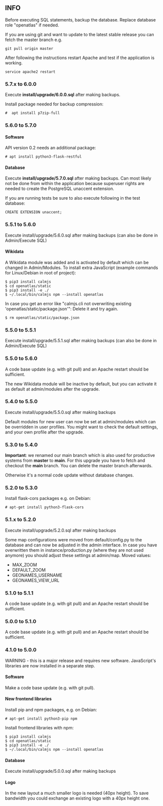 ## INFO
Before executing SQL statements, backup the database. Replace database role "openatlas" if needed.

If you are using git and want to update to the latest stable release you can fetch the master branch
e.g.

    git pull origin master

After following the instructions restart Apache and test if the application is working.

    service apache2 restart


### 5.7.x to 6.0.0
Execute **install/upgrade/6.0.0.sql** after making backups.

Install package needed for backup compression:

    #  apt install p7zip-full

### 5.6.0 to 5.7.0

#### Software
API version 0.2 needs an additional package:

    # apt install python3-flask-restful

#### Database
Execute **install/upgrade/5.7.0.sql** after making backups. Can most likely not be done from
within the application because superuser rights are needed to create the PostgreSQL unaccent extension.

If you are running tests be sure to also execute following in the test database:

    CREATE EXTENSION unaccent;

### 5.5.1 to 5.6.0
Execute install/upgrade/5.6.0.sql after making backups (can also be done in Admin/Execute SQL)

#### Wikidata
A Wikidata module was added and is activated by default which can be changed in Admin/Modules.
To install extra JavaScript (example commands for Linux/Debian in root of project):

    $ pip3 install calmjs
    $ cd openatlas/static
    $ pip3 install -e ./
    $ ~/.local/bin/calmjs npm --install openatlas

In case you get an error like "calmjs.cli not overwriting existing 'openatlas/static/package.json'":
Delete it and try again.

    $ rm openatlas/static/package.json

### 5.5.0 to 5.5.1
Execute install/upgrade/5.5.1.sql after making backups (can also be done in Admin/Execute SQL)

### 5.5.0 to 5.6.0
A code base update (e.g. with git pull) and an Apache restart should be sufficient.

The new Wikidata module will be inactive by default, but you can activate it as default at
admin/modules after the upgrade.

### 5.4.0 to 5.5.0
Execute install/upgrade/5.5.0.sql after making backups

Default modules for new user can now be set at admin/modules which can be overridden in user
profiles. You might want to check the default settings, and your own profile after the upgrade.

### 5.3.0 to 5.4.0
**Important**: we renamed our main branch which is also used for productive systems from **master**
to **main**. For this upgrade you have to fetch and checkout the **main** branch. You can delete
the master branch afterwards.

Otherwise it's a normal code update without database changes.

### 5.2.0 to 5.3.0
Install flask-cors packages e.g. on Debian: 

    # apt-get install python3-flask-cors

### 5.1.x to 5.2.0
Execute install/upgrade/5.2.0.sql after making backups

Some map configurations were moved from default/config.py to the database and can now be adjusted in 
the admin interface. In case you have overwritten them in instance/production.py (where they are not 
used anymore) you should adjust these settings at admin/map.
Moved values:
* MAX_ZOOM
* DEFAULT_ZOOM
* GEONAMES_USERNAME
* GEONAMES_VIEW_URL

### 5.1.0 to 5.1.1
A code base update (e.g. with git pull) and an Apache restart should be sufficient.

### 5.0.0 to 5.1.0
A code base update (e.g. with git pull) and an Apache restart should be sufficient.

### 4.1.0 to 5.0.0
WARNING - this is a major release and requires new software. JavaScript's libraries are now installed
in a separate step.

#### Software
Make a code base update (e.g. with git pull).

#### New frontend libraries
Install pip and npm packages, e.g. on Debian:

    # apt-get install python3-pip npm

Install frontend libraries with npm:

    $ pip3 install calmjs
    $ cd openatlas/static
    $ pip3 install -e ./
    $ ~/.local/bin/calmjs npm --install openatlas

#### Database
Execute install/upgrade/5.0.0.sql after making backups

#### Logo
In the new layout a much smaller logo is needed (40px height). To save bandwidth you could exchange an existing logo with a 40px height one.
